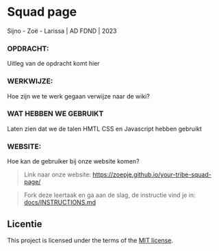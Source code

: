# Squad page
Sijno - Zoë - Larissa | AD FDND | 2023

### OPDRACHT:
Uitleg van de opdracht komt hier

### WERKWIJZE:
Hoe zijn we te werk gegaan verwijze naar de wiki? 

### WAT HEBBEN WE GEBRUIKT
Laten zien dat we de talen HMTL CSS en Javascript hebben gebruikt

### WEBSITE:
Hoe kan de gebruiker bij onze website komen?
> Link naar onze website: https://zoepje.github.io/your-tribe-squad-page/






> Fork deze leertaak en ga aan de slag, de instructie vind je in: [docs/INSTRUCTIONS.md](docs/INSTRUCTIONS.md)

## Licentie

This project is licensed under the terms of the [MIT license](./LICENSE).
